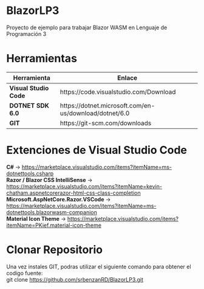 # BlazorLP3
Proyecto de ejemplo para trabajar Blazor WASM en Lenguaje de Programación 3

# Herramientas
<table>
    <thead>
        <th>Herramienta</th>
        <th>Enlace</th>
    </thead>
    <tbody>
        <tr>
            <td><strong>Visual Studio Code</strong></td>
            <td>https://code.visualstudio.com/Download</td>
        </tr>
        <tr>
            <td><strong>DOTNET SDK 6.0</strong></td>
            <td>https://dotnet.microsoft.com/en-us/download/dotnet/6.0</td>
        </tr>        
        <tr>
            <td><strong>GIT</strong></td>
            <td>https://git-scm.com/downloads</td>
        </tr>
    </tbody>
</table>

# Extenciones de Visual Studio Code 
<strong>C#</strong>                                       ->  https://marketplace.visualstudio.com/items?itemName=ms-dotnettools.csharp <br/>
<strong>Razor / Blazor CSS IntelliSense</strong>          ->  https://marketplace.visualstudio.com/items?itemName=kevin-chatham.aspnetcorerazor-html-css-class-completion <br/>
<strong>Microsoft.AspNetCore.Razor.VSCode</strong>                 ->  https://marketplace.visualstudio.com/items?itemName=ms-dotnettools.blazorwasm-companion <br/>
<strong>Material Icon Theme</strong>                      ->  https://marketplace.visualstudio.com/items?itemName=PKief.material-icon-theme <br/>


# Clonar Repositorio
Una vez instales GIT, podras utilizar el siguiente comando para obtener el codigo fuente:
<br/>
git clone https://github.com/srbenzanRD/BlazorLP3.git
